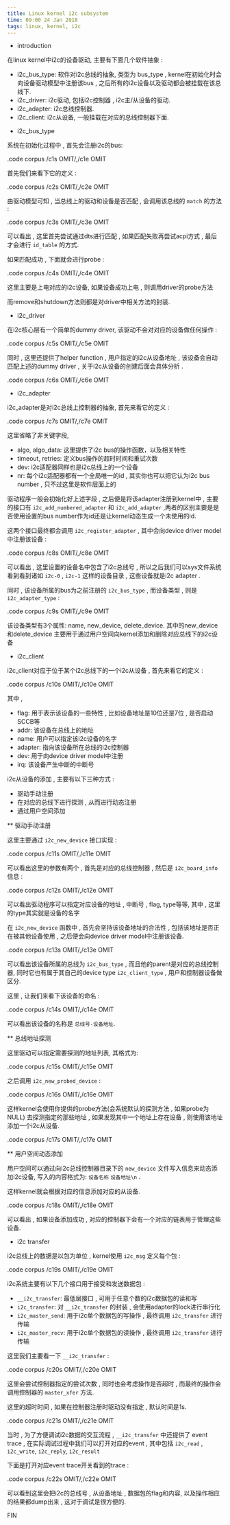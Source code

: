 ```yaml
---
title: Linux kernel i2c subsystem
time: 09:00 24 Jan 2018
tags: linux, kernel, i2c
---
```


* introduction

在linux kernel中i2c的设备驱动, 主要有下面几个软件抽象 :

- i2c_bus_type: 软件对i2c总线的抽象, 类型为 bus_type , kernel在初始化时会向设备驱动模型中注册该bus , 之后所有的i2c设备以及驱动都会被挂载在该总线下.
- i2c_driver: i2c驱动, 包括i2c控制器 , i2c主/从设备的驱动.
- i2c_adapter: i2c总线控制器.
- i2c_client: i2c从设备, 一般挂载在对应的总线控制器下面.

* i2c_bus_type

系统在初始化过程中 , 首先会注册i2c的bus:

.code corpus /c1s OMIT/,/c1e OMIT

首先我们来看下它的定义 :

.code corpus /c2s OMIT/,/c2e OMIT

由驱动模型可知 , 当总线上的驱动和设备是否匹配 , 会调用该总线的 `match` 的方法 :

.code corpus /c3s OMIT/,/c3e OMIT

可以看出 , 这里首先尝试通过dts进行匹配 , 如果匹配失败再尝试acpi方式 ,
最后才会进行 `id_table` 的方式.

如果匹配成功 , 下面就会进行probe :

.code corpus /c4s OMIT/,/c4e OMIT

这里主要是上电对应的i2c设备, 如果设备成功上电 , 则调用driver的probe方法

而remove和shutdown方法则都是对driver中相关方法的封装.

* i2c_driver

在i2c核心层有一个简单的dummy driver, 该驱动不会对对应的设备做任何操作 :

.code corpus /c5s OMIT/,/c5e OMIT

同时 , 这里还提供了helper function , 用户指定的i2c从设备地址 , 该设备会自动
匹配上述的dummy driver , 关于i2c从设备的创建后面会具体分析 .

.code corpus /c6s OMIT/,/c6e OMIT

* i2c_adapter

i2c_adapter是对i2c总线上控制器的抽象, 首先来看它的定义 :

.code corpus /c7s OMIT/,/c7e OMIT

这里省略了非关键字段, 

- algo, algo_data: 这里提供了i2c bus的操作函数，以及相关特性
- timeout, retries: 定义bus操作的超时时间和重试次数
- dev: i2c适配器同样也是i2c总线上的一个设备
- nr: 每个i2c适配器都有一个全局唯一的id , 其实你也可以把它认为i2c bus number , 只不过这里是软件层面上的

驱动程序一般会初始化好上述字段 , 之后便是将该adapter注册到kernel中 ,
主要的接口有 `i2c_add_numbered_adapter` 和 `i2c_add_adapter`
,两者的区别主要是是否使用设置的bus
number作为id还是让kernel动态生成一个未使用的id.

这两个接口最终都会调用 `i2c_register_adapter` ,
其中会向device driver model中注册该设备 :

.code corpus /c8s OMIT/,/c8e OMIT

可以看出 , 这里设置的设备名中包含了i2c总线号 , 
所以之后我们可以sys文件系统看到看到诸如 `i2c-0` , `i2c-1` 这样的设备目录 , 
这些设备就是i2c adapter .

同时 , 该设备所属的bus为之前注册的 `i2c_bus_type` ,
而设备类型 , 则是 `i2c_adapter_type` :

.code corpus /c9s OMIT/,/c9e OMIT

该设备类型有3个属性: name, new_device, delete_device.
其中的new_device和delete_device
主要用于通过用户空间向kernel添加和删除对应总线下的i2c设备

* i2c_client

i2c_client对应于位于某个i2c总线下的一个i2c从设备 , 首先来看它的定义 :

.code corpus /c10s OMIT/,/c10e OMIT

其中 , 

- flag: 用于表示该设备的一些特性 , 比如设备地址是10位还是7位 , 是否启动SCCB等
- addr: 该设备在总线上的地址
- name: 用户可以指定该i2c设备的名字
- adapter: 指向该设备所在总线的i2c控制器
- dev: 用于向device driver model中注册
- irq: 该设备产生中断的中断号

i2c从设备的添加 , 主要有以下三种方式 : 

- 驱动手动注册
- 在对应的总线下进行探测 , 从而进行动态注册
- 通过用户空间添加

** 驱动手动注册

这里主要通过 `i2c_new_device` 接口实现 :

.code corpus /c11s OMIT/,/c11e OMIT

可以看出这里的参数有两个 , 首先是对应的总线控制器 , 然后是 `i2c_board_info`
信息 : 

.code corpus /c12s OMIT/,/c12e OMIT

可以看出驱动程序可以指定对应设备的地址 , 中断号 , flag, type等等,
其中 , 这里的type其实就是设备的名字

在 `i2c_new_device` 函数中 , 首先会坚持该设备地址的合法性 ,
包括该地址是否正在被其他设备使用 , 之后便会向device driver model中注册该设备.

.code corpus /c13s OMIT/,/c13e OMIT

可以看出该设备所属的总线为 `i2c_bus_type` , 而且他的parent是对应的总线控制器,
同时它也有属于其自己的device type `i2c_client_type` , 用户和控制器设备做区分.

这里 , 让我们来看下该设备的命名 :

.code corpus /c14s OMIT/,/c14e OMIT

可以看出该设备的名称是 `总线号-设备地址`.

** 总线地址探测

这里驱动可以指定需要探测的地址列表, 其格式为:

.code corpus /c15s OMIT/,/c15e OMIT

之后调用 `i2c_new_probed_device` :

.code corpus /c16s OMIT/,/c16e OMIT

这样kernel会使用你提供的probe方法(会系统默认的探测方法 , 如果probe为NULL)
去探测指定的那些地址 , 如果发现其中一个地址上存在设备 ,
则使用该地址添加一个i2c从设备.

.code corpus /c17s OMIT/,/c17e OMIT

** 用户空间动态添加

用户空间可以通过向i2c总线控制器目录下的 `new_device`
文件写入信息来动态添加i2c设备,
写入的内容格式为: `设备名称` `设备地址\n` .

这样kernel就会根据对应的信息添加对应的从设备.

.code corpus /c18s OMIT/,/c18e OMIT

可以看出 , 如果设备添加成功 , 对应的控制器下会有一个对应的链表用于管理这些设备.

* i2c transfer

i2c总线上的数据是以包为单位 , kernel使用 `i2c_msg` 定义每个包 :

.code corpus /c19s OMIT/,/c19e OMIT

i2c系统主要有以下几个接口用于接受和发送数据包 :

- `__i2c_transfer`: 最低层接口 , 可用于任意个数的i2c数据包的读和写
- `i2c_transfer`: 对 `__i2c_transfer` 的封装 , 会使用adapter的lock进行串行化
- `i2c_master_send`: 用于i2c单个数据包的写操作 , 最终调用 `i2c_transfer` 进行传输
- `i2c_master_recv`: 用于i2c单个数据包的读操作 , 最终调用 `i2c_transfer` 进行传输

这里我们主要看一下 `__i2c_transfer` :

.code corpus /c20s OMIT/,/c20e OMIT

这里会尝试控制器指定的尝试次数 , 同时也会考虑操作是否超时 , 
而最终的操作会调用控制器的 `master_xfer` 方法.

这里的超时时间 , 如果在控制器注册时驱动没有指定 , 默认时间是1s.

.code corpus /c21s OMIT/,/c21e OMIT

当时 , 为了方便调试i2c数据的交互流程 , `__i2c_transfer` 中还提供了
event trace , 在实际调试过程中我们可以打开对应的event ,
其中包括 `i2c_read` , `i2c_write`, `i2c_reply`, `i2c_result`

下面是打开对应event trace开关看到的trace :

.code corpus /c22s OMIT/,/c22e OMIT

可以看到这里会把i2c的总线号 , 从设备地址 , 数据包的flag和内容, 
以及操作相应的结果都dump出来 , 这对于调试是很方便的.

FIN
